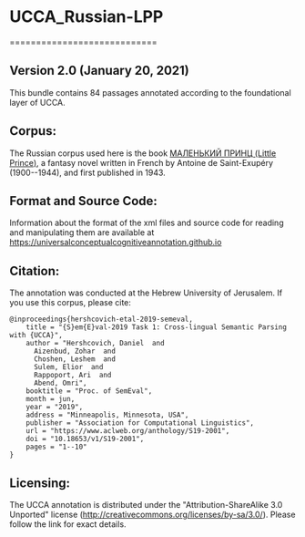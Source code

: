 # UCCA_Russian-LPP

============================

Version 2.0 (January 20, 2021)
----------------------------------

This bundle contains 84 passages annotated according to the foundational layer of UCCA.

Corpus:
-------
The Russian corpus used here is the book
[МАЛЕНЬКИЙ ПРИНЦ (Little Prince)](http://vavilon.ru/noragal/pp/pp01.html),
a fantasy novel written in French by Antoine de Saint-Exupéry (1900--1944),
and first published in 1943.


Format and Source Code:
----------------------

Information about the format of the xml files and source code for reading and manipulating them are
available at https://universalconceptualcognitiveannotation.github.io

Citation:
---------
The annotation was conducted at the Hebrew University of Jerusalem. If you use this corpus, please cite:

```
@inproceedings{hershcovich-etal-2019-semeval,
    title = "{S}em{E}val-2019 Task 1: Cross-lingual Semantic Parsing with {UCCA}",
    author = "Hershcovich, Daniel  and
      Aizenbud, Zohar  and
      Choshen, Leshem  and
      Sulem, Elior  and
      Rappoport, Ari  and
      Abend, Omri",
    booktitle = "Proc. of SemEval",
    month = jun,
    year = "2019",
    address = "Minneapolis, Minnesota, USA",
    publisher = "Association for Computational Linguistics",
    url = "https://www.aclweb.org/anthology/S19-2001",
    doi = "10.18653/v1/S19-2001",
    pages = "1--10"
}
```

Licensing:
----------

The UCCA annotation is distributed under the 
"Attribution-ShareAlike 3.0 Unported" license (http://creativecommons.org/licenses/by-sa/3.0/).
Please follow the link for exact details.
